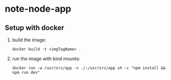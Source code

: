# note-node-app

## Setup with docker
1. build the image: 

    `docker build -t <imgTagName> .`

2. run the image with bind mounts: 

    `docker run -w /usr/src/app -v ./:/usr/src/app sh -c "npm install && npm run dev"`
